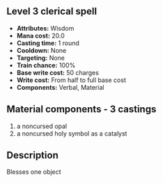 ## Level 3 clerical spell
- **Attributes:** Wisdom
- **Mana cost:** 20.0
- **Casting time:** 1 round
- **Cooldown:** None
- **Targeting:** None
- **Train chance:** 100%
- **Base write cost:** 50 charges
- **Write cost:** From half to full base cost
- **Components:** Verbal, Material
## Material components - 3 castings
1. a noncursed opal
2. a noncursed holy symbol as a catalyst
## Description
Blesses one object
